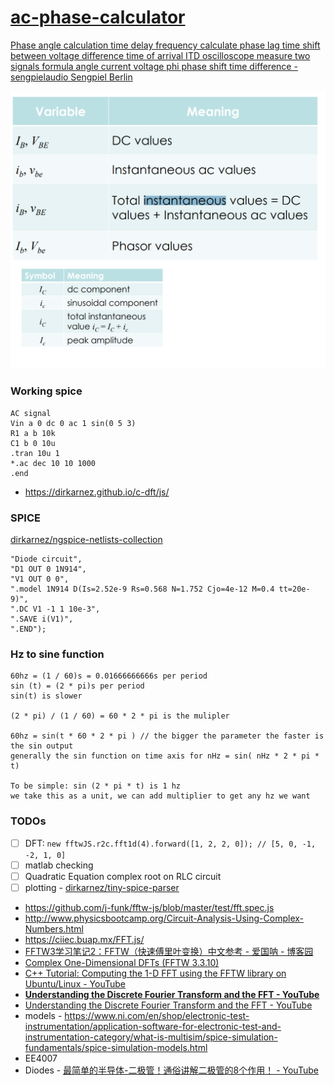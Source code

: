 [ac-phase-calculator](https://dirkarnez.github.io/ac-phase-calculator)
======================================================================
[Phase angle calculation time delay frequency calculate phase lag time shift between voltage difference time of arrival ITD oscilloscope measure two signals formula angle current voltage phi phase shift time difference - sengpielaudio Sengpiel Berlin](https://sengpielaudio.com/calculator-timedelayphase.htm)

![](./394358342-a2bef090-25ae-47ed-b524-299a000086f6.png)

### Working spice
```
AC signal
Vin a 0 dc 0 ac 1 sin(0 5 3)
R1 a b 10k
C1 b 0 10u
.tran 10u 1
*.ac dec 10 10 1000
.end
```

- https://dirkarnez.github.io/c-dft/js/

### SPICE
[dirkarnez/ngspice-netlists-collection](https://github.com/dirkarnez/ngspice-netlists-collection)
```
"Diode circuit",
"D1 OUT 0 1N914",
"V1 OUT 0 0",
".model 1N914 D(Is=2.52e-9 Rs=0.568 N=1.752 Cjo=4e-12 M=0.4 tt=20e-9)",
".DC V1 -1 1 10e-3",
".SAVE i(V1)",
".END");
```
### Hz to sine function
```
60hz = (1 / 60)s = 0.01666666666s per period
sin (t) = (2 * pi)s per period
sin(t) is slower

(2 * pi) / (1 / 60) = 60 * 2 * pi is the mulipler

60hz = sin(t * 60 * 2 * pi ) // the bigger the parameter the faster is the sin output
generally the sin function on time axis for nHz = sin( nHz * 2 * pi * t)

To be simple: sin (2 * pi * t) is 1 hz
we take this as a unit, we can add multiplier to get any hz we want
```











### TODOs
- [ ] DFT: `new fftwJS.r2c.fft1d(4).forward([1, 2, 2, 0]); // [5, 0, -1, -2, 1, 0]`
- [ ] matlab checking
- [ ] Quadratic Equation complex root on RLC circuit
- [ ] plotting
      - [dirkarnez/tiny-spice-parser](https://github.com/dirkarnez/tiny-spice-parser)

- https://github.com/j-funk/fftw-js/blob/master/test/fft.spec.js
- http://www.physicsbootcamp.org/Circuit-Analysis-Using-Complex-Numbers.html
- https://ciiec.buap.mx/FFT.js/
- [FFTW3学习笔记2：FFTW（快速傅里叶变换）中文参考 - 爱国呐 - 博客园](https://www.cnblogs.com/aiguona/p/9407425.html)
- [Complex One-Dimensional DFTs (FFTW 3.3.10)](https://www.fftw.org/doc/Complex-One_002dDimensional-DFTs.html)
- [C++ Tutorial: Computing the 1-D FFT using the FFTW library on Ubuntu/Linux - YouTube](https://www.youtube.com/watch?v=CMyG4hsKCJo)
- [**Understanding the Discrete Fourier Transform and the FFT - YouTube**](https://www.youtube.com/watch?v=QmgJmh2I3Fw)
- [Understanding the Discrete Fourier Transform and the FFT - YouTube](https://www.youtube.com/watch?v=QmgJmh2I3Fw)
- models
      - https://www.ni.com/en/shop/electronic-test-instrumentation/application-software-for-electronic-test-and-instrumentation-category/what-is-multisim/spice-simulation-fundamentals/spice-simulation-models.html
- EE4007
- Diodes
      - [最简单的半导体-二极管！通俗讲解二极管的8个作用！ - YouTube](https://www.youtube.com/watch?v=lsSHvi6ncyI)
